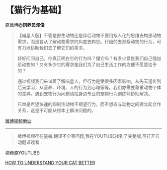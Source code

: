 # 【猫行为基础】
原微博[**@饲养员邓俊**](https://m.weibo.cn/status/4294320348171624?)
> 【喵星人版】不管是野生动物还是伴侣动物不要用拟人化的思维去构思动物需求，而是要从了解动物需求的角度去构思。仔细的去观察动物的行为，可有力地协助我们去了解它们的需求。
>
> 好好问问自己，你真正明白它的行为吗？懂它吗？有多少爱是我们自己强加给动物的？又有多少它的需求是我们为了自己生活工作的方便不愿意给予的？
>
> 通过视频我们来试着了解喵星人，但行为是受很多因素影响，从先天遗传到后天学习，从营养、环境、人的行为到心理等等。我们亦需要尊重动物个体的差异。遇到宠物行为问题请找身边专业的宠物行为训练师协助解决。
>
> 只单是希望快速的抑制住动物不期望行为，而不想去与动物之间建立起合作关系，这是不可能从根本上解决问题的。

[微博视频地址](http://t.cn/E769P0k)
*************
> 微博视频存在盗搬,翻译不全等问题,我在YOUTUBE找到了完整版,可打开自动翻译观看

视频源YOUTUBE:

[HOW TO UNDERSTAND YOUR CAT BETTER](https://youtu.be/Xz6yBbBRr8Y)
